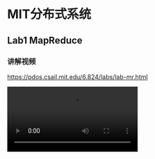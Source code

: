 # MIT分布式系统

## Lab1 MapReduce

### 讲解视频

https://pdos.csail.mit.edu/6.824/labs/lab-mr.html

<video src="MapReduce.assets/MapReduce.mp4" />

### OSDI' 04中MapReduce模型中的Fault Tolerance机制

![image-20241216213623476.png](https://s2.loli.net/2024/12/17/IFuDBLHcQCYj9yg.png)

### MIT 6.824 Lab 1中Rules以及Hints中需要注意的地方

![image-20241216213807222.png](https://s2.loli.net/2024/12/17/QBZyOYNobpuKLnl.png)

### MIT 6.824 Lab1 中各个test的主要逻辑

![image-20241216213644385.png](https://s2.loli.net/2024/12/17/ma8exRtFCnSTWou.png)
